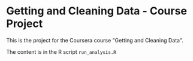 # Getting and Cleaning Data - Course Project
 
This is the project for the Coursera course "Getting and Cleaning Data".

The content is in the R script `run_analysis.R`
